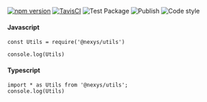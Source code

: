 [![npm version](https://img.shields.io/npm/v/@nexys/utils.svg)](https://www.npmjs.com/package/@nexys/utils)
[![TavisCI](https://travis-ci.com/Nexysweb/utils.svg?branch=master)](https://travis-ci.com/Nexysweb/utils)
![Test Package](https://github.com/Nexysweb/utils/workflows/Test%20Package/badge.svg)
![Publish](https://github.com/Nexysweb/utils/workflows/Publish/badge.svg)
![Code style](https://img.shields.io/badge/code_style-prettier-ff69b4.svg)

#### Javascript

```
const Utils = require('@nexys/utils')

console.log(Utils)
```

#### Typescript

```
import * as Utils from '@nexys/utils';
console.log(Utils)
```
